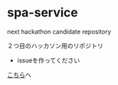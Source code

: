 # spa-service
next hackathon candidate repository

２つ目のハッカソン用のリポジトリ

* issueを作ってください

[こちら](https://github.com/springhackathon/spa-service/issues)へ
